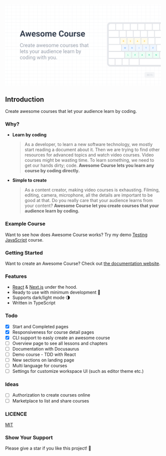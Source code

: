 ![awesome-course-og](./examples/default/public/awesome-course-og.png)

## Introduction

Create awesome courses that let your audience learn by coding.

### Why?

- **Learn by coding**

  > As a developer, to learn a new software technology, we mostly start reading a document about it. Then we are trying to find other resources for advanced topics and watch video courses. Video courses might be wasting time. To learn something, we need to get our hands dirty; code. **Awesome Course lets you learn any course by coding directly.**

- **Simple to create**
  > As a content creator, making video courses is exhausting. Filming, editing, camera, microphone, all the details are important to be good at that. Do you really care that your audience learns from your content? **Awesome Course let you create courses that your audience learn by coding.**

### Example Course

Want to see how does Awesome Course works? Try my demo [Testing JavaScript](https://www.awesomecourse.dev/lesson/1) course.

### Getting Started

Want to create an Awesome Course? Check out [the documentation website](https://enesozturk.github.io/awesome-course/).

### Features

- [React](https://reactjs.org/) & [Next.js](https://nextjs.org/) under the hood.
- Ready to use with minimum development 🚀
- Supports dark/light mode 🌗
- Written in TypeScript

### Todo

- [x] Start and Completed pages
- [x] Responsiveness for course detail pages
- [x] CLI support to easly create an awesome course
- [ ] Overview page to see all lessons and chapters
- [ ] Documentation with Docusaurus
- [ ] Demo course - TDD with React
- [ ] New sections on landing page
- [ ] Multi language for courses
- [ ] Settings for customize workspace UI (such as editor theme etc.)

### Ideas

- [ ] Authorization to create courses online
- [ ] Marketplace to list and share courses

### LICENCE

[MIT](./LICENCE)

### Show Your Support

Please give a star if you like this project! 🤩
